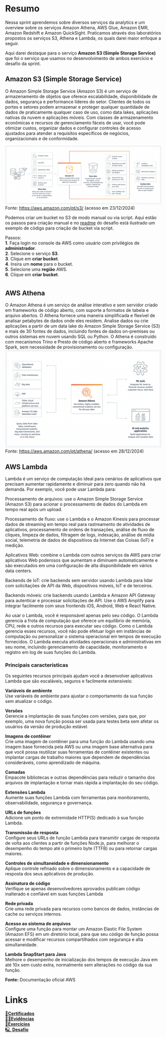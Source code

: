 # Resumo
Nessa sprint aprendemos sobre diversos serviços da analytics e um overview sobre os serviços Amazon Athena, AWS Glue, Amazon EMR, Amazon Redshift e Amazon QuickSight. Praticamos através dos laboratórios propostos os serviços S3, Athena e Lambda, os quais darei maior enfoque a seguir.

Aqui darei destaque para o serviço **Amazon S3 (Simple Storage Service)** que foi o serviço que usamos no desenvolvimento de ambos exercício e desafio da sprint.  

## Amazon S3 (Simple Storage Service)
O Amazon Simple Storage Service (Amazon S3) é um serviço de armazenamento de objetos que oferece escalabilidade, disponibilidade de dados, segurança e performance líderes do setor. Clientes de todos os portes e setores podem armazenar e proteger qualquer quantidade de dados de praticamente qualquer caso de uso, como data lakes, aplicações nativas da nuvem e aplicações móveis. Com classes de armazenamento econômicas e recursos de gerenciamento fáceis de usar, você pode otimizar custos, organizar dados e configurar controles de acesso ajustados para atender a requisitos específicos de negócios, organizacionais e de conformidade.

![Esquemático S3](../img/s3.png)
Fonte: https://aws.amazon.com/pt/s3/ (acesso em 23/12/2024)  

Podemos criar um bucket no S3 de modo manual ou via script. Aqui estão os passos para criação manual e no [readme](./Desafio/README.md)  do desafio está ilustrado um exemplo de código para criação de bucket via script.  

Passos:  
    **1**. Faça login no console da AWS como usuário com privilégios de **administrador**.  
    **2**. Selecione o serviço **S3**.  
    **3**. Clique em **criar bucket**.   
    **4**. Insira um **nome** para o bucket.  
    **5**. Selecione uma **região** AWS.  
    **6**. Clique em **criar bucket**.  
# 

## AWS Athena  
O Amazon Athena é um serviço de análise interativo e sem servidor criado em frameworks de código aberto, com suporte a formatos de tabela e arquivo abertos. O Athena fornece uma maneira simplificada e flexível de analisar petabytes de dados onde eles residem. Analise dados ou crie aplicações a partir de um data lake do Amazon Simple Storage Service (S3) e mais de 30 fontes de dados, incluindo fontes de dados on-premises ou outros sistemas em nuvem usando SQL ou Python. O Athena é construído com mecanismos Trino e Presto de código aberto e frameworks Apache Spark, sem necessidade de provisionamento ou configuração.  
![Esquemático Athena](../img/athena.png)
Fonte: https://aws.amazon.com/pt/athena/ (acesso em 28/12/2024)

## AWS Lambda  
Lambda é um serviço de computação ideal para cenários de aplicativos que precisam aumentar rapidamente e diminuir para zero quando não há demanda. Por exemplo, você pode usar Lambda para:

Processamento de arquivos: use o Amazon Simple Storage Service (Amazon S3) para acionar o processamento de dados do Lambda em tempo real após um upload.

Processamento de fluxo: use o Lambda e o Amazon Kinesis para processar dados de streaming em tempo real para rastreamento de atividades de aplicativos, processamento de ordens de transações, análise de fluxo de cliques, limpeza de dados, filtragem de logs, indexação, análise de mídia social, telemetria de dados de dispositivos da Internet das Coisas (IoT) e medição.

Aplicativos Web: combine o Lambda com outros serviços da AWS para criar aplicativos Web poderosos que aumentam e diminuem automaticamente e são executados em uma configuração de alta disponibilidade em vários data centers.

Backends de IoT: crie backends sem servidor usando Lambda para lidar com solicitações de API da Web, dispositivos móveis, IoT e de terceiros.

Backends móveis: crie backends usando Lambda e Amazon API Gateway para autenticar e processar solicitações de API. Use o AWS Amplify para integrar facilmente com seus frontends iOS, Android, Web e React Native.

Ao usar o Lambda, você é responsável apenas pelo seu código. O Lambda gerencia a frota de computação que oferece um equilíbrio de memória, CPU, rede e outros recursos para executar seu código. Como o Lambda gerencia esses recursos, você não pode efetuar login em instâncias de computação ou personalizar o sistema operacional em tempos de execução fornecidos. O Lambda executa atividades operacionais e administrativas em seu nome, incluindo gerenciamento de capacidade, monitoramento e registro em log de suas funções do Lambda.  

### Principais características 

Os seguintes recursos principais ajudam você a desenvolver aplicativos Lambda que são escaláveis, seguros e facilmente extensíveis:

**Variáveis ​​de ambiente**  
Use variáveis ​​de ambiente para ajustar o comportamento da sua função sem atualizar o código.

**Versões**  
Gerencie a implantação de suas funções com versões, para que, por exemplo, uma nova função possa ser usada para testes beta sem afetar os usuários da versão de produção estável.

**Imagens de contêiner**  
Crie uma imagem de contêiner para uma função do Lambda usando uma imagem base fornecida pela AWS ou uma imagem base alternativa para que você possa reutilizar suas ferramentas de contêiner existentes ou implantar cargas de trabalho maiores que dependem de dependências consideráveis, como aprendizado de máquina.

**Camadas**  
Empacote bibliotecas e outras dependências para reduzir o tamanho dos arquivos de implantação e tornar mais rápida a implantação do seu código.

**Extensões Lambda**  
Aumente suas funções Lambda com ferramentas para monitoramento, observabilidade, segurança e governança.

**URLs de funções**  
Adicione um ponto de extremidade HTTP(S) dedicado à sua função Lambda.

**Transmissão de resposta**  
Configure seus URLs de função Lambda para transmitir cargas de resposta de volta aos clientes a partir de funções Node.js, para melhorar o desempenho do tempo até o primeiro byte (TTFB) ou para retornar cargas maiores.

**Controles de simultaneidade e dimensionamento**  
Aplique controle refinado sobre o dimensionamento e a capacidade de resposta dos seus aplicativos de produção.

**Assinatura de código**  
Verifique se apenas desenvolvedores aprovados publicam código inalterado e confiável em suas funções Lambda

**Rede privada**  
Crie uma rede privada para recursos como bancos de dados, instâncias de cache ou serviços internos.

**Acesso ao sistema de arquivos**  
Configure uma função para montar um Amazon Elastic File System (Amazon EFS) em um diretório local, para que seu código de função possa acessar e modificar recursos compartilhados com segurança e alta simultaneidade.

**Lambda SnapStart para Java**  
Melhore o desempenho de inicialização dos tempos de execução Java em até 10x sem custo extra, normalmente sem alterações no código da sua função.

**Fonte:** Documentação oficial AWS

# Links
[📜**Certificados**](/Sprint6/Certificados/)  
[🕵️‍♂️**Evidências** ](/Sprint6/Evidencias/)  
[💪**Exercícios**](/Sprint6/Exercicios/)  
[🖳 **Desafio**](/Sprint6/Desafio/README.md)  